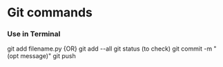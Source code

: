 # Git commands
### Use in Terminal
git add filename.py 
{OR} git add --all
git status (to check)
git commit -m "(opt message)"
git push